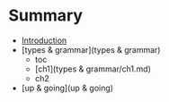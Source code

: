 # Summary

* [Introduction](README.md)
* [types & grammar](types & grammar)
   * toc
   * [ch1](types & grammar/ch1.md)
   * ch2
* [up & going](up & going)

